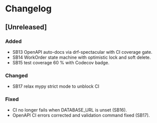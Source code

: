 # Changelog

## [Unreleased]
### Added
- SB13 OpenAPI auto-docs via drf-spectacular with CI coverage gate.
- SB14 WorkOrder state machine with optimistic lock and soft delete.
- SB15 test coverage 60 % with Codecov badge.
### Changed
- SB17 relax mypy strict mode to unblock CI
### Fixed
 - CI no longer fails when DATABASE_URL is unset (SB16).
 - OpenAPI CI errors corrected and validation command fixed (SB17).
